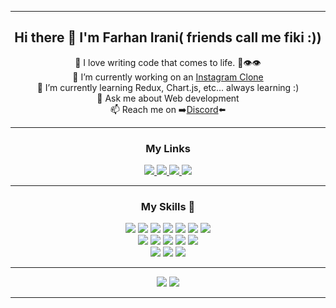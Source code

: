 <hr>

<h2 align = "center">Hi there 👋 I'm Farhan Irani( friends call me fiki :))</h2>

<p align="center">
🚀 I love writing code that comes to life. 🌱👁️👁️<br>
🔭 I’m currently working on an <a href="https://instagram-clone-react-3aadc.web.app/">Instagram Clone</a> <br>
🌱 I’m currently learning Redux, Chart.js, etc... always learning :) <br>
💬 Ask me about Web development<br>
📫 Reach me on ➡️<a href="https://discord.gg/8BvbqpM">Discord</a>⬅️
</p>

<hr>

<h3 align="center">My Links</h3>
<p align="center">
<a href="https://www.linkedin.com/in/farhanirani">
  <img src = "https://img.shields.io/badge/linkedin-%230077B5.svg?&style=for-the-badge&logo=linkedin&logoColor=white">
</a>
<a href="https://discord.gg/8BvbqpM">
  <img src = "https://img.shields.io/badge/discord-%237289DA.svg?&style=for-the-badge&logo=discord&logoColor=white">
</a>
<a href="https://www.instagram.com/fki_20">
  <img src = "https://img.shields.io/badge/instagram-%23E4405F.svg?&style=for-the-badge&logo=instagram&logoColor=white">
</a> 
<img src = "https://badges.pufler.dev/visits/farhanirani/farhanirani?style=for-the-badge">
</p>

<hr>

<h3 align="center">My Skills 🚀</h3>
<p align="center">
<img src = "https://img.shields.io/badge/react%20-%2320232a.svg?&style=for-the-badge&logo=react&logoColor=%2361DAFB"/>
<!-- <img src = "https://img.shields.io/badge/redux%20-%23593d88.svg?&style=for-the-badge&logo=redux&logoColor=white"/>                -->
<img src = "https://img.shields.io/badge/express.js%20-%23404d59.svg?&style=for-the-badge"/>                                     
<img src = "https://img.shields.io/badge/node.js%20-%2343853D.svg?&style=for-the-badge&logo=node.js&logoColor=white"/>  
<img src = "https://img.shields.io/badge/javascript-%23F7DF1E.svg?&style=for-the-badge&logo=javascript&logoColor=black" /> 
<!-- <img src = "https://img.shields.io/badge/javascript%20-%23323330.svg?&style=for-the-badge&logo=javascript&logoColor=%23F7DF1E"/>  -->
<img src = "https://img.shields.io/badge/MongoDB-%234ea94b.svg?&style=for-the-badge&logo=mongodb&logoColor=white"/>
<img src = "https://img.shields.io/badge/firebase%20-%23039BE5.svg?&style=for-the-badge&logo=firebase"/>
<img src = "https://img.shields.io/badge/mysql-%2300000f.svg?&style=for-the-badge&logo=mysql&logoColor=white"/>          
<br>
<img src = "https://img.shields.io/badge/html5%20-%23E34F26.svg?&style=for-the-badge&logo=html5&logoColor=white"/>               
<!-- <img src = "https://img.shields.io/badge/html-%23239120.svg?&style=for-the-badge&logo=html5&logoColor=white" />  -->
<img src = "https://img.shields.io/badge/css3%20-%231572B6.svg?&style=for-the-badge&logo=css3&logoColor=white"/>                 
<!-- <img src = "https://img.shields.io/badge/css-%23239120.svg?&style=for-the-badge&logo=css3&logoColor=white" />  -->
<img src = "https://img.shields.io/badge/bootstrap%20-%23563D7C.svg?&style=for-the-badge&logo=bootstrap&logoColor=white"/>       
<img src = "https://img.shields.io/badge/material%20ui%20-%230081CB.svg?&style=for-the-badge&logo=material-ui&logoColor=white"/> 
<img src = "https://img.shields.io/badge/php%20-%23777BB4.svg?&style=for-the-badge&logo=php&logoColor=white"/>                   
<!-- <img src = "https://img.shields.io/badge/laravel%20-%23FF2D20.svg?&style=for-the-badge&logo=laravel&logoColor=white"/>            -->
<!-- <img src = "https://img.shields.io/badge/flask%20-%23000.svg?&style=for-the-badge&logo=flask&logoColor=white"/>                   -->
<br>
<img src = "https://img.shields.io/badge/python%20-%2314354C.svg?&style=for-the-badge&logo=python&logoColor=white"/>             
<!-- <img src = "https://img.shields.io/badge/python-%233776AB.svg?&style=for-the-badge&logo=python&logoColor=white" />  -->
<img src = "https://img.shields.io/badge/c++%20-%2300599C.svg?&style=for-the-badge&logo=c%2B%2B&logoColor=white"/>                
<img src = "https://img.shields.io/badge/java%20-%23ED8B00.svg?&style=for-the-badge&logo=java&logoColor=white"/>                 
<!-- <img src = "https://img.shields.io/badge/markdown%20-%23000000.svg?&style=for-the-badge&logo=markdown&logoColor=white"/>          -->
</p>

<hr>

<p align="center">
<img src = "https://github-readme-stats.vercel.app/api/top-langs/?username=farhanirani&hide=C,pug&theme=algolia&langs_count=8&layout=compact">
<img src = "https://github-readme-stats.vercel.app/api?username=farhanirani&theme=algolia&show_icons=true&hide=issues" />
</p>

<hr>
